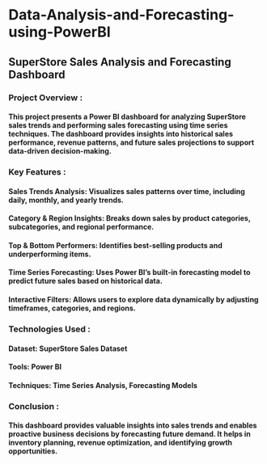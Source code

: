 # Data-Analysis-and-Forecasting-using-PowerBI

## SuperStore Sales Analysis and Forecasting Dashboard

### Project Overview :

#### This project presents a Power BI dashboard for analyzing SuperStore sales trends and performing sales forecasting using time series techniques. The dashboard provides insights into historical sales performance, revenue patterns, and future sales projections to support data-driven decision-making.

### Key Features :

#### Sales Trends Analysis: Visualizes sales patterns over time, including daily, monthly, and yearly trends.
#### Category & Region Insights: Breaks down sales by product categories, subcategories, and regional performance.
#### Top & Bottom Performers: Identifies best-selling products and underperforming items.
#### Time Series Forecasting: Uses Power BI’s built-in forecasting model to predict future sales based on historical data.
#### Interactive Filters: Allows users to explore data dynamically by adjusting timeframes, categories, and regions.

### Technologies Used :

#### Dataset: SuperStore Sales Dataset
#### Tools: Power BI
#### Techniques: Time Series Analysis, Forecasting Models 

### Conclusion :

#### This dashboard provides valuable insights into sales trends and enables proactive business decisions by forecasting future demand. It helps in inventory planning, revenue optimization, and identifying growth opportunities.
